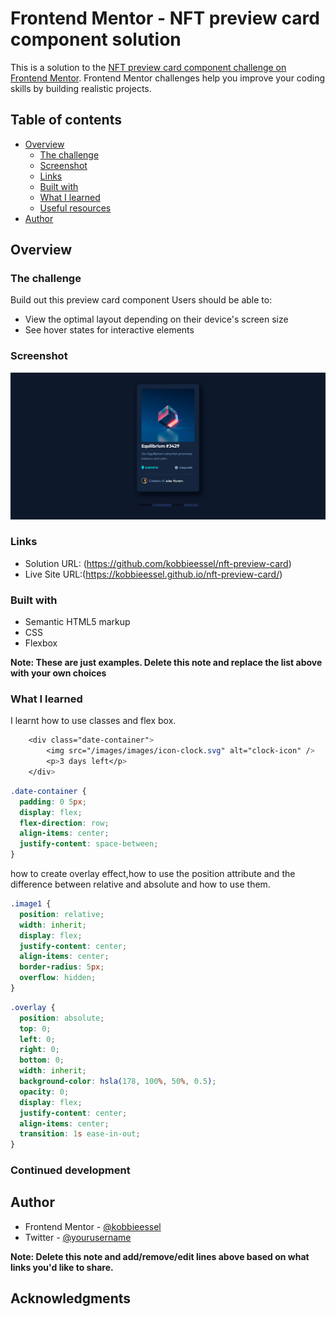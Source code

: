 # Frontend Mentor - NFT preview card component solution

This is a solution to the [NFT preview card component challenge on Frontend Mentor](https://www.frontendmentor.io/challenges/nft-preview-card-component-SbdUL_w0U). Frontend Mentor challenges help you improve your coding skills by building realistic projects.

## Table of contents

- [Overview](#overview)
  - [The challenge](#the-challenge)
  - [Screenshot](#screenshot)
  - [Links](#links)
  - [Built with](#built-with)
  - [What I learned](#what-i-learned)
  - [Useful resources](#useful-resources)
- [Author](#author)

## Overview

### The challenge

Build out this preview card component
Users should be able to:

- View the optimal layout depending on their device's screen size
- See hover states for interactive elements

### Screenshot

![Solution screenshot](./images/images/screenshot.png)

### Links

- Solution URL: (https://github.com/kobbieessel/nft-preview-card)
- Live Site URL:(https://kobbieessel.github.io/nft-preview-card/)

### Built with

- Semantic HTML5 markup
- CSS
- Flexbox

**Note: These are just examples. Delete this note and replace the list above with your own choices**

### What I learned

I learnt
how to use classes and flex box.

```css
    <div class="date-container">
        <img src="/images/images/icon-clock.svg" alt="clock-icon" />
        <p>3 days left</p>
    </div>
```

```css
.date-container {
  padding: 0 5px;
  display: flex;
  flex-direction: row;
  align-items: center;
  justify-content: space-between;
}
```

how to create overlay effect,how to use the position attribute and the difference between relative and absolute and how to use them.

```css
.image1 {
  position: relative;
  width: inherit;
  display: flex;
  justify-content: center;
  align-items: center;
  border-radius: 5px;
  overflow: hidden;
}
```

```css
.overlay {
  position: absolute;
  top: 0;
  left: 0;
  right: 0;
  bottom: 0;
  width: inherit;
  background-color: hsla(178, 100%, 50%, 0.5);
  opacity: 0;
  display: flex;
  justify-content: center;
  align-items: center;
  transition: 1s ease-in-out;
}
```

### Continued development

## Author

- Frontend Mentor - [@kobbieessel](https://www.frontendmentor.io/profile/yourusername)
- Twitter - [@yourusername](https://www.twitter.com/yourusername)

**Note: Delete this note and add/remove/edit lines above based on what links you'd like to share.**

## Acknowledgments
